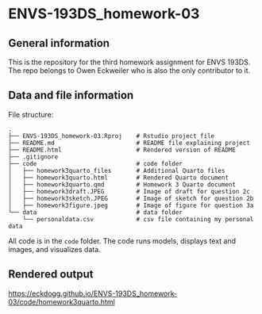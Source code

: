 # ENVS-193DS_homework-03

## General information

This is the repository for the third homework assignment for ENVS 193DS. The repo belongs to Owen Eckweiler who is also the only contributor to it.

## Data and file information

File structure: 

```
.
├── ENVS-193DS_homework-03.Rproj    # Rstudio project file
├── README.md                       # README file explaining project
├── README.html                     # Rendered version of README
├── .gitignore
├── code                            # code folder
│   ├── homework3quarto_files       # Additional Quarto files        
│   ├── homework3quarto.html        # Rendered Quarto document
│   ├── homework3quarto.qmd         # Homework 3 Quarto document
│   ├── homework3draft.JPEG         # Image of draft for question 2c
│   ├── homework3sketch.JPEG        # Image of sketch for question 2b
│   ├── homework3figure.jpeg        # Image of figure for question 3a
└── data                            # data folder
    └── personaldata.csv            # csv file containing my personal data
```

All code is in the `code` folder. The code runs models, displays text and images, and visualizes data.

## Rendered output

https://eckdogg.github.io/ENVS-193DS_homework-03/code/homework3quarto.html